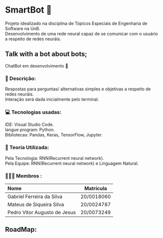 # SmartBot 🤖
Projeto idealizado na disciplina de Tópicos Especiais de Engenharia de Software na UnB.
<br>Desenvolvimento de uma rede neural capaz de se comunicar com o usuário a respeito de redes neuráis. 

## Talk with a bot about bots;
ChatBot em desenvolvimento 🚧

### 💭 Descrição: 
Respostas para perguntas/ alternativas simples e objetivas a respeito de redes neuráis.
<br> Interação será dada inicialmente pelo terminal.
 
### 💻 Tecnologias usadas:
IDE: Visual Studio Code.
<br>langue program: Python.
<br>Bibliotecas: Pandas, Keras, TensorFlow, Jupyter.

### 📃 Teoria Utilizada:
Pela Tecnologia: RNN(Recurrent neural network).
<br>Pela Equipe: RNN(Recurrent neural network) e Linguagem Natural.

### 👦👦👦 Membros :
| Nome | Matrícula |
|:------------ |---|
| Gabriel Ferreira da Silva | 20/0018060 |
| Mateus de Siqueira Silva | 20/0024787 |
| Pedro Vitor Augusto de Jesus | 20/0073249 |

## RoadMap: 
